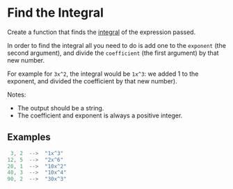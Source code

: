 # Find the Integral

Create a function that finds the [integral](https://en.wikipedia.org/wiki/Integral) of the expression passed.

In order to find the integral all you need to do is add one to the `exponent` (the second argument), and divide the `coefficient` (the first argument) by that new number.

For example for `3x^2`, the integral would be `1x^3`: we added 1 to the exponent, and divided the coefficient by that new number).

Notes:
* The output should be a string.
* The coefficient and exponent is always a positive integer.


## Examples

```java
 3, 2  -->  "1x^3"
12, 5  -->  "2x^6"
20, 1  -->  "10x^2"
40, 3  -->  "10x^4"
90, 2  -->  "30x^3"
```
